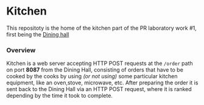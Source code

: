 # Kitchen
This repositoty is the home of the kitchen part of the PR laboratory work #1, first being the [Dining hall](https://github.com/zahatikoff/PR1-DH)

### Overview
Kitchen is a web server accepting HTTP POST requests at the `/order` path on port **8087** from the Dining Hall, consisting of orders that have to be cooked by the cooks by using _(or not using)_ some particular kitchen equipment, like an oven,stove, microwave, etc.
After preparing the order it is sent back to the Dining Hall via an HTTP POST request, where it is ranked depending by the time it took to complete. 